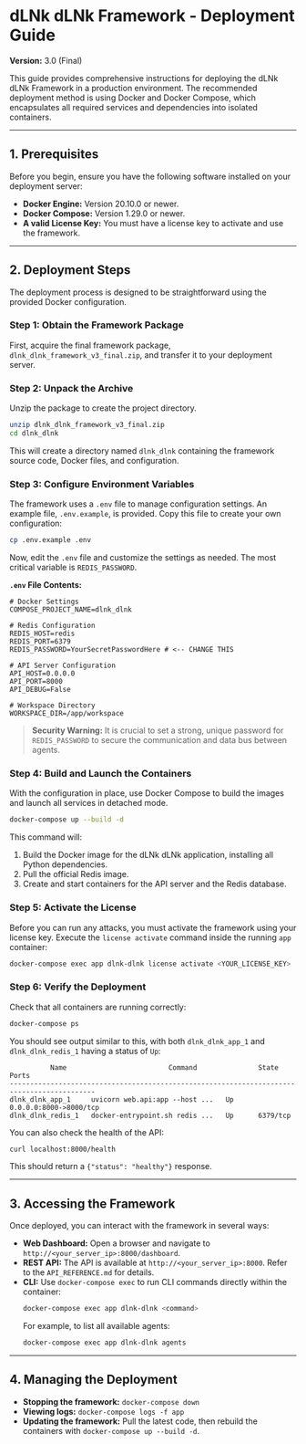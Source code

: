 # dLNk dLNk Framework - Deployment Guide

**Version:** 3.0 (Final)

This guide provides comprehensive instructions for deploying the dLNk dLNk Framework in a production environment. The recommended deployment method is using Docker and Docker Compose, which encapsulates all required services and dependencies into isolated containers.

---

## 1. Prerequisites

Before you begin, ensure you have the following software installed on your deployment server:

- **Docker Engine:** Version 20.10.0 or newer.
- **Docker Compose:** Version 1.29.0 or newer.
- **A valid License Key:** You must have a license key to activate and use the framework.

---

## 2. Deployment Steps

The deployment process is designed to be straightforward using the provided Docker configuration.

### Step 1: Obtain the Framework Package

First, acquire the final framework package, `dlnk_dlnk_framework_v3_final.zip`, and transfer it to your deployment server.

### Step 2: Unpack the Archive

Unzip the package to create the project directory.

```bash
unzip dlnk_dlnk_framework_v3_final.zip
cd dlnk_dlnk
```

This will create a directory named `dlnk_dlnk` containing the framework source code, Docker files, and configuration.

### Step 3: Configure Environment Variables

The framework uses a `.env` file to manage configuration settings. An example file, `.env.example`, is provided. Copy this file to create your own configuration:

```bash
cp .env.example .env
```

Now, edit the `.env` file and customize the settings as needed. The most critical variable is `REDIS_PASSWORD`.

**`.env` File Contents:**
```
# Docker Settings
COMPOSE_PROJECT_NAME=dlnk_dlnk

# Redis Configuration
REDIS_HOST=redis
REDIS_PORT=6379
REDIS_PASSWORD=YourSecretPasswordHere # <-- CHANGE THIS

# API Server Configuration
API_HOST=0.0.0.0
API_PORT=8000
API_DEBUG=False

# Workspace Directory
WORKSPACE_DIR=/app/workspace
```

> **Security Warning:** It is crucial to set a strong, unique password for `REDIS_PASSWORD` to secure the communication and data bus between agents.

### Step 4: Build and Launch the Containers

With the configuration in place, use Docker Compose to build the images and launch all services in detached mode.

```bash
docker-compose up --build -d
```

This command will:
1.  Build the Docker image for the dLNk dLNk application, installing all Python dependencies.
2.  Pull the official Redis image.
3.  Create and start containers for the API server and the Redis database.

### Step 5: Activate the License

Before you can run any attacks, you must activate the framework using your license key. Execute the `license activate` command inside the running `app` container:

```bash
docker-compose exec app dlnk-dlnk license activate <YOUR_LICENSE_KEY>
```

### Step 6: Verify the Deployment

Check that all containers are running correctly:

```bash
docker-compose ps
```

You should see output similar to this, with both `dlnk_dlnk_app_1` and `dlnk_dlnk_redis_1` having a status of `Up`:

```
          Name                         Command               State           Ports
-------------------------------------------------------------------------------------------
dlnk_dlnk_app_1     uvicorn web.api:app --host ...   Up      0.0.0.0:8000->8000/tcp
dlnk_dlnk_redis_1   docker-entrypoint.sh redis ...   Up      6379/tcp
```

You can also check the health of the API:

```bash
curl localhost:8000/health
```

This should return a `{"status": "healthy"}` response.

---

## 3. Accessing the Framework

Once deployed, you can interact with the framework in several ways:

- **Web Dashboard:** Open a browser and navigate to `http://<your_server_ip>:8000/dashboard`.
- **REST API:** The API is available at `http://<your_server_ip>:8000`. Refer to the `API_REFERENCE.md` for details.
- **CLI:** Use `docker-compose exec` to run CLI commands directly within the container:
  ```bash
  docker-compose exec app dlnk-dlnk <command>
  ```
  For example, to list all available agents:
  ```bash
  docker-compose exec app dlnk-dlnk agents
  ```

---

## 4. Managing the Deployment

- **Stopping the framework:** `docker-compose down`
- **Viewing logs:** `docker-compose logs -f app`
- **Updating the framework:** Pull the latest code, then rebuild the containers with `docker-compose up --build -d`.

